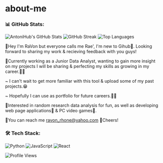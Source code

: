 # about-me

### 📊 GitHub Stats:
![AntoniHub's GitHub Stats](https://github-readme-stats.vercel.app/api?username=Rae12&show_icons=true&theme=radical)
![GitHub Streak](https://streak-stats.demolab.com/?user=Rae12&theme=radical)
![Top Languages](https://github-readme-stats.vercel.app/api/top-langs/?username=Rae12&layout=compact&theme=radical)

👋Hey I'm RaVon but everyone calls me Rae', I'm new to Gihub🙊. Looking forward to sharing my work & recieving feedback with you guys!

💪Currently working as a Junior Data Analyst, wanting to gain more insight on my projects I will be sharing & perfecting my skills as growing in my career.👩‍💻 

~ I can't wait to get more familiar with this tool & upload some of my past projects.😁

~ Hopefully I can use as portfolio for future careers.👩‍💻

🧠Interested in random research data analysis for fun, as well as developing web page applications📑 & PC video games👾. 

📧You can reach me ravon_rhone@yahoo.com
🥃Cheers!

### 🛠 Tech Stack:
![Python](https://img.shields.io/badge/Python-3776AB?style=for-the-badge&logo=python&logoColor=white)
![JavaScript](https://img.shields.io/badge/JavaScript-F7DF1E?style=for-the-badge&logo=javascript&logoColor=black)
![React](https://img.shields.io/badge/React-20232A?style=for-the-badge&logo=react&logoColor=61DAFB)

![Profile Views](https://komarev.com/ghpvc/?username=Rae12&color=blue)
